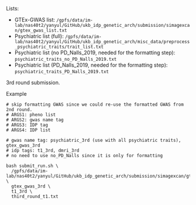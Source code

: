 Lists:

* GTEx-GWAS list: `/gpfs/data/im-lab/nas40t2/yanyul/GitHub/ukb_idp_genetic_arch/submission/simagexcan/gtex_gwas_list.txt`
* Psychiatric list (full): `/gpfs/data/im-lab/nas40t2/yanyul/GitHub/ukb_idp_genetic_arch/misc_data/preprocess_psychiatric_traits/trait_list.txt`
* Psychiatric list (no PD_Nalls_2019, needed for the formatting step): `psychiatric_traits_no_PD_Nalls_2019.txt`
* Psychiatric list (PD_Nalls_2019, needed for the formatting step): `psychiatric_traits_PD_Nalls_2019.txt`

3rd round submission.

Example

```
# skip formatting GWAS since we could re-use the formatted GWAS from 2nd round.
# ARGS1: pheno list
# ARGS2: gwas name tag
# ARGS3: IDP tag
# ARGS4: IDP list

# gwas name tag: psychiatric_3rd (use with all psychiatric traits), gtex_gwas_3rd 
# idp tags: t1_3rd, dmri_3rd
# no need to use no_PD_Nalls since it is only for formatting

bash submit_run.sh \
  /gpfs/data/im-lab/nas40t2/yanyul/GitHub/ukb_idp_genetic_arch/submission/simagexcan/gtex_gwas_list.txt \
  gtex_gwas_3rd \
  t1_3rd \
  third_round_t1.txt
```
